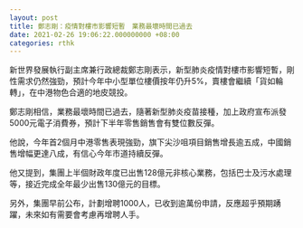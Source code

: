 ```yaml
---
layout: post
title: 鄭志剛：疫情對樓市影響短暫　業務最壞時間已過去
date: 2021-02-26 19:06:22.000000000 +08:00
categories: rthk
---
```


新世界發展執行副主席兼行政總裁鄭志剛表示，新型肺炎疫情對樓市影響短暫，剛性需求仍然強勁，預計今年中小型單位樓價按年仍升5%，賣樓會繼續「貨如輪轉」，在中港物色合適的地皮競投。

鄭志剛相信，業務最壞時間已過去，隨著新型肺炎疫苗接種，加上政府宣布派發5000元電子消費券，預計下半年零售銷售會有雙位數反彈。

他說，今年首2個月中港零售表現強勁，旗下尖沙咀項目銷售增長逾五成，中國銷售增幅更達八成，有信心今年市道持續反彈。

他又提到，集團上半個財政年度已出售128億元非核心業務，包括巴士及污水處理等，接近完成全年最少出售130億元的目標。

另外，集團早前公布，計劃增聘1000人，已收到逾萬份申請，反應超乎預期踴躍，未來如有需要會考慮再增聘人手。

